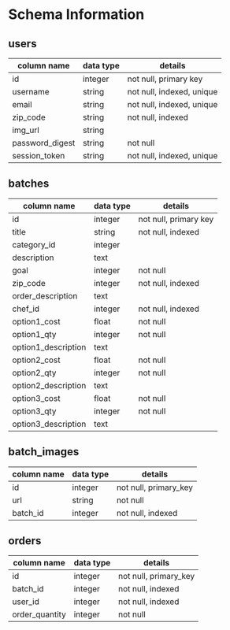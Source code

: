# Schema Information

## users

| column name | data type | details |
|---|---|---|
|id|integer|not null, primary key|
|username|string|not null, indexed, unique|
|email|string|not null, indexed, unique|
|zip_code|string|not null, indexed|
|img_url| string | |
|password_digest| string| not null|
|session_token| string|not null, indexed, unique|

## batches
| column name | data type | details |
|---|---|---|
|id|integer|not null, primary key|
|title|string|not null, indexed|
|category_id| integer||
|description | text| |
|goal|integer|not null|
|zip_code|integer|not null, indexed|
|order_description| text| |
|chef_id|integer|not null, indexed|
|option1_cost| float | not null|
|option1_qty|integer|not null|
|option1_description|text||
|option2_cost| float | not null|
|option2_qty|integer|not null|
|option2_description|text||
|option3_cost| float | not null|
|option3_qty|integer|not null|
|option3_description|text||



## batch_images
| column name | data type | details |
|---|---|---|
|id|integer|not null, primary_key|
|url| string |not null|
|batch_id|integer|not null, indexed|

## orders
| column name | data type | details |
|---|---|---|
|id|integer|not null, primary_key|
|batch_id|integer|not null, indexed|
|user_id|integer|not null, indexed|
|order_quantity|integer|not null|
